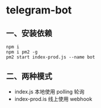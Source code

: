# telegram-bot

## 一、安装依赖
```shell
npm i
npm i pm2 -g
pm2 start index-prod.js --name bot
```

## 二、两种模式
- index.js 本地使用 polling 轮询
- index-prod.is 线上使用 webhook 